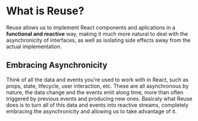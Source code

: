 # What is Reuse?

Reuse allows us to implement React components and aplications in a **functional and reactive** way, making it much more natural to deal with the asynchronicity of interfaces, as well as isolating side effects away from the actual implementation.

## Embracing Asynchronicity

Think of all the data and events you're used to work with in React, such as props, state, lifecycle, user interaction, etc. These are all asynchronous by nature, the data change and the events emit along time, more than often triggered by previous events and producing new ones. Basicaly what Reuse does is to turn all of this data and events into reactive streams, completely embracing the asynchronicity and allowing us to take advantage of it.
